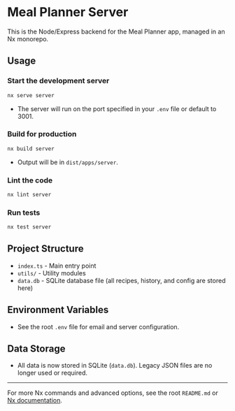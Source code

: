 # Meal Planner Server

This is the Node/Express backend for the Meal Planner app, managed in an Nx monorepo.

## Usage

### Start the development server
```bash
nx serve server
```
- The server will run on the port specified in your `.env` file or default to 3001.

### Build for production
```bash
nx build server
```
- Output will be in `dist/apps/server`.

### Lint the code
```bash
nx lint server
```

### Run tests
```bash
nx test server
```

## Project Structure
- `index.ts` - Main entry point
- `utils/` - Utility modules
- `data.db` - SQLite database file (all recipes, history, and config are stored here)

## Environment Variables
- See the root `.env` file for email and server configuration.

## Data Storage
- All data is now stored in SQLite (`data.db`). Legacy JSON files are no longer used or required.

---
For more Nx commands and advanced options, see the root `README.md` or [Nx documentation](https://nx.dev).

